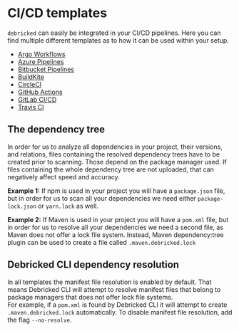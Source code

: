 # CI/CD templates
`debricked` can easily be integrated in your CI/CD pipelines. 
Here you can find multiple different templates as to how it can be used within your setup.
- [Argo Workflows](Argo)
- [Azure Pipelines](Azure)
- [Bitbucket Pipelines](Bitbucket)
- [BuildKite](BuildKite)
- [CircleCI](CircleCI)
- [GitHub Actions](GitHub)
- [GitLab CI/CD](GitLab)
- [Travis CI](Travis)

## The dependency tree
In order for us to analyze all dependencies in your project, their versions, and relations, files containing the resolved dependency trees have to be created prior to scanning. Those depend on the package manager used. If files containing the whole dependency tree are not uploaded, that can negatively affect speed and accuracy.

**Example 1:** If npm is used in your project you will have a `package.json` file, but in order for us to scan all your dependencies we need either `package-lock.json` or `yarn.lock` as well.

**Example 2:** If Maven is used in your project you will have a `pom.xml` file, but in order for us to resolve all your dependencies we need a second file, as Maven does not offer a lock file system. Instead, Maven dependency:tree plugin can be used to create a file called `.maven.debricked.lock`

## Debricked CLI dependency resolution
In all templates the manifest file resolution is enabled by default. That means Debricked CLI will attempt to resolve manifest files that belong to package managers that does not offer lock file systems.  
For example, if a `pom.xml` is found by Debricked CLI it will attempt to create `.maven.debricked.lock` automatically.
To disable manifest file resolution, add the flag `--no-resolve`.